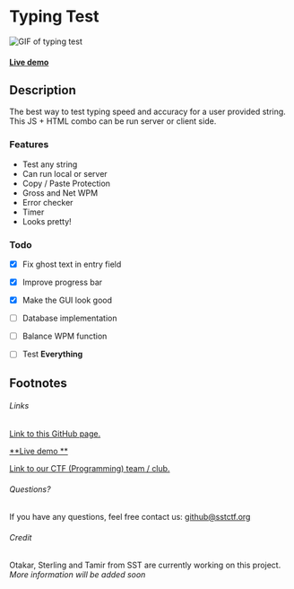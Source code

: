 # Typing Test
![GIF of typing test](https://github.com/SST-CTF/typing-test/blob/master/Documentation/Nov-22-2016%16-12-36?raw=true)
#### [Live demo ](https://sst-ctf.github.io/typing-test/)
## Description
The best way to test typing speed and accuracy for a user provided string. This JS + HTML combo can be run server or client side.
### Features
- Test any string
- Can run local or server
- Copy / Paste Protection
- Gross and Net WPM
- Error checker
- Timer
- Looks pretty!

### Todo
- [x] Fix ghost text in entry field
- [x] Improve progress bar
- [x] Make the GUI look good
- [ ] Database implementation
- [ ] Balance WPM function
- [ ] Test **Everything**


## Footnotes
###### Links
[Link to this GitHub page.](https://github.com/SST-CTF/typing-test)

[**Live demo **](https://sst-ctf.github.io/typing-test/)

[Link to our CTF (Programming) team / club.](http://sstctf.org)
###### Questions?
If you have any questions, feel free contact us: github@sstctf.org
###### Credit
Otakar, Sterling and Tamir from SST are currently working on this project. *More information will be added soon*
